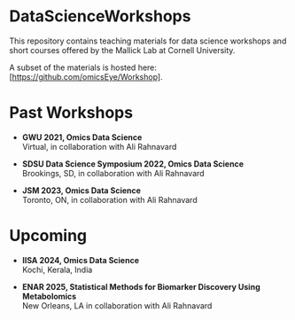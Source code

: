 # DataScienceWorkshops

This repository contains teaching materials for data science workshops and short courses offered by the Mallick Lab at Cornell University.

A subset of the materials is hosted here: [https://github.com/omicsEye/Workshop].

# Past Workshops 

- **GWU 2021, Omics Data Science**  
  Virtual, in collaboration with Ali Rahnavard

- **SDSU Data Science Symposium 2022, Omics Data Science**  
  Brookings, SD, in collaboration with Ali Rahnavard

- **JSM 2023, Omics Data Science**  
  Toronto, ON, in collaboration with Ali Rahnavard

# Upcoming

- **IISA 2024, Omics Data Science**  
  Kochi, Kerala, India

- **ENAR 2025, Statistical Methods for Biomarker Discovery Using Metabolomics**  
  New Orleans, LA in collaboration with Ali Rahnavard
